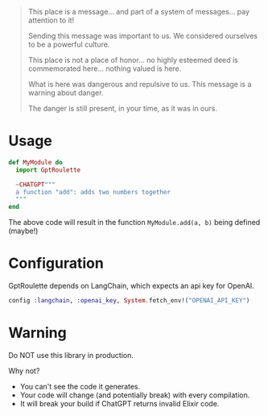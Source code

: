 > This place is a message... and part of a system of messages... pay attention to it!
> 
> Sending this message was important to us. We considered ourselves to be a powerful culture.
> 
> This place is not a place of honor... no highly esteemed deed is commemorated here... nothing valued is here.
> 
> What is here was dangerous and repulsive to us. This message is a warning about danger.
> 
> The danger is still present, in your time, as it was in ours. 

# Usage

```elixir
def MyModule do
  import GptRoulette

  ~CHATGPT"""
  a function "add": adds two numbers together
  """
end
```

The above code will result in the function `MyModule.add(a, b)` being defined (maybe!)

# Configuration

GptRoulette depends on LangChain, which expects an api key for OpenAI.

```elixir
config :langchain, :openai_key, System.fetch_env!("OPENAI_API_KEY")
```

# Warning

Do NOT use this library in production.

Why not?

- You can't see the code it generates.
- Your code will change (and potentially break) with every compilation.
- It will break your build if ChatGPT returns invalid Elixir code.
